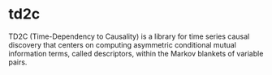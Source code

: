 # td2c
TD2C (Time-Dependency to Causality) is a library for time series causal discovery that centers on computing asymmetric conditional mutual information terms, called descriptors, within the Markov blankets of variable pairs.

